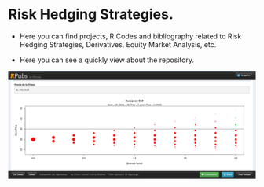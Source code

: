 # Risk Hedging Strategies.

- Here you can find projects, R Codes and bibliography related to Risk Hedging Strategies, Derivatives, Equity Market Analysis, etc.

- Here you can see a quickly view about the repository.  

![](https://github.com/EthanLeonel/Risk-Hedging-Strategies/blob/main/Options/Vista..png)

